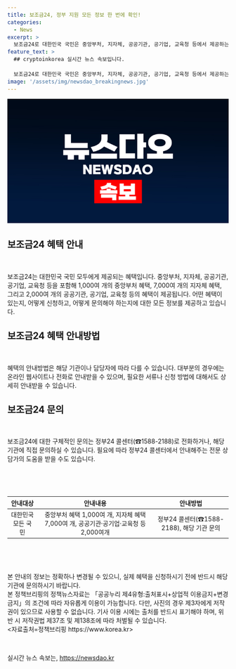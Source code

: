 ```yaml
---
title: 보조금24, 정부 지원 모든 정보 한 번에 확인!
categories:
  - News
excerpt: >
  보조금24로 대한민국 국민은 중앙부처, 지자체, 공공기관, 공기업, 교육청 등에서 제공하는 1,000여 개의 혜택을 누릴 수 있습니다. 세부 내용은 정부24 콜센터(☎1588-2188)로 문의 가능하며, 자세한 정보는 보조금24 웹사이트에서 확인할 수 있습니다.
feature_text: >
  ## cryptoinkorea 실시간 뉴스 속보입니다.

  보조금24로 대한민국 국민은 중앙부처, 지자체, 공공기관, 공기업, 교육청 등에서 제공하는 1,000여 개의 혜택을 누릴 수 있습니다. 세부 내용은 정부24 콜센터(☎1588-2188)로 문의 가능하며, 자세한 정보는 보조금24 웹사이트에서 확인할 수 있습니다.
image: '/assets/img/newsdao_breakingnews.jpg'
---
```


<p><img src="/assets/img/newsdao_breakingnews.jpg" alt="cryptoinkorea 속보" /></p>

<h2 data-ke-size="size26">보조금24 혜택 안내</h2>

<p data-ke-size="size16">&nbsp;</p>

<p>보조금24는 대한민국 국민 모두에게 제공되는 혜택입니다. 중앙부처, 지자체, 공공기관, 공기업, 교육청 등을 포함해 1,000여 개의 중앙부처 혜택, 7,000여 개의 지자체 혜택, 그리고 2,000여 개의 공공기관, 공기업, 교육청 등의 혜택이 제공됩니다. 어떤 혜택이 있는지, 어떻게 신청하고, 어떻게 문의해야 하는지에 대한 모든 정보를 제공하고 있습니다.</p>

<h2 data-ke-size="size26">보조금24 혜택 안내방법</h2>

<p data-ke-size="size16">&nbsp;</p>

<p>혜택의 안내방법은 해당 기관이나 담당자에 따라 다를 수 있습니다. 대부분의 경우에는 온라인 웹사이트나 전화로 안내받을 수 있으며, 필요한 서류나 신청 방법에 대해서도 상세히 안내받을 수 있습니다.</p>

<h2 data-ke-size="size26">보조금24 문의</h2>

<p data-ke-size="size16">&nbsp;</p>

<p>보조금24에 대한 구체적인 문의는 정부24 콜센터(☎1588-2188)로 전화하거나, 해당 기관에 직접 문의하실 수 있습니다. 필요에 따라 정부24 콜센터에서 안내해주는 전문 상담가의 도움을 받을 수도 있습니다.</p>

<p data-ke-size="size16">&nbsp;</p>

<p data-ke-size="size16">&nbsp;</p>

<table>
<thead>
<tr>
<th style="text-align: center;">안내대상</th>
<th style="text-align: center;">안내내용</th>
<th style="text-align: center;">안내방법</th>
</tr>
</thead>
<tbody>
<tr>
<td style="text-align: center;">대한민국 모든 국민</td>
<td style="text-align: center;">중앙부처 혜택 1,000여 개, 지자체 혜택 7,000여 개, 공공기관·공기업·교육청 등 2,000여개</td>
<td style="text-align: center;">정부24 콜센터(☎1588-2188), 해당 기관 문의</td>
</tr>
</tbody>
</table>

<p data-ke-size="size16">&nbsp;</p>

<p data-ke-size="size16">&nbsp;</p>

<p>본 안내의 정보는 정확하나 변경될 수 있으니, 실제 혜택을 신청하시기 전에 반드시 해당 기관에 문의하시기 바랍니다. <br>
본 정책브리핑의 정책뉴스자료는 「공공누리 제4유형:출처표시+상업적 이용금지+변경금지」의 조건에 따라 자유롭게 이용이 가능합니다. 다만, 사진의 경우 제3자에게 저작권이 있으므로 사용할 수 없습니다. 기사 이용 시에는 출처를 반드시 표기해야 하며, 위반 시 저작권법 제37조 및 제138조에 따라 처벌될 수 있습니다. <br>
&lt;자료출처=정책브리핑 https://www.korea.kr></p>

<p data-ke-size="size16">&nbsp;</p>
실시간 뉴스 속보는, <a href="https://newsdao.kr" rel="dofollow">https://newsdao.kr</a>


